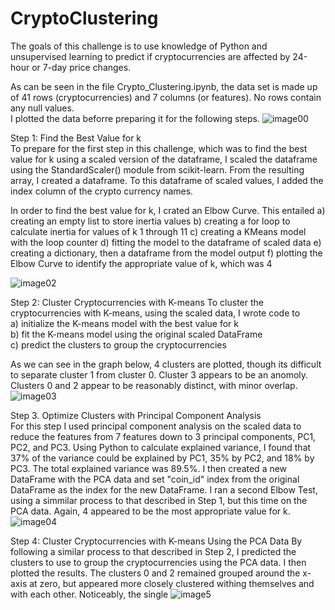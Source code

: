 # CryptoClustering

The goals of this challenge is to use knowledge of Python and unsupervised learning to predict if cryptocurrencies are affected by 24-hour or 7-day price changes.   

As can be seen in the file Crypto_Clustering.ipynb, the data set is made up of 41 rows (cryptocurrencies) and 7 columns (or features). No rows contain any null values.   
I plotted the data beforre preparing it for the following steps.
![image00](https://github.com/mcjauregui/CryptoClustering/assets/151464511/a802103a-6477-406f-ad64-1b9a06c06669)

Step 1: Find the Best Value for k   
To prepare for the first step in this challenge, which was to find the best value for k using a scaled version of the dataframe, I scaled the dataframe using the StandardScaler() module from scikit-learn. From the resulting array, I created a dataframe. To this dataframe of scaled values, I added the index column of the crypto currency names.

In order to find the best value for k, I crated an Elbow Curve. This entailed 
a) creating an empty list to store inertia values
b) creating a for loop to calculate inertia for values of k 1 through 11
c) creating a KMeans model with the loop counter
d) fitting the model to the dataframe of scaled data
e) creating a dictionary, then a dataframe from the model output
f) plotting the Elbow Curve to identify the appropriate value of k, which was 4

![image02](https://github.com/mcjauregui/CryptoClustering/assets/151464511/377c23d3-8f51-409a-9ac1-fc209d326f44)

Step 2: Cluster Cryptocurrencies with K-means
To cluster the cryptocurrencies with K-means, using the scaled data, I wrote code to  
a) initialize the K-means model with the best value for k  
b) fit the K-means model using the original scaled DataFrame  
c) predict the clusters to group the cryptocurrencies  

As we can see in the graph below, 4 clusters are plotted, though its difficult to separate cluster 1 from cluster 0. Cluster 3 appears to be an anomoly. Clusters 0 and 2 appear to be reasonably distinct, with minor overlap.  
![image03](https://github.com/mcjauregui/CryptoClustering/assets/151464511/43f9c7aa-e84c-470b-beb1-e770a7d7fad8)  

Step 3. Optimize Clusters with Principal Component Analysis  
For this step I used principal component analysis on the scaled data to reduce the features from 7 features down to 3 principal components, PC1, PC2, and PC3.
Using Python to calculate explained variance, I found that 37% of the variance could be explained by PC1, 35% by PC2, and 18% by PC3. The total explained variance was 89.5%.
I then created a new DataFrame with the PCA data and set "coin_id" index from the original DataFrame as the index for the new DataFrame.
I ran a second Elbow Test, using a simmilar process to that described in Step 1, but this time on the PCA data. Again, 4 appeared to be the most appropriate value for k. 
![image04](https://github.com/mcjauregui/CryptoClustering/assets/151464511/02792923-3c25-4b49-b790-7dc2efae12c5)

Step 4: Cluster Cryptocurrencies with K-means Using the PCA Data
By following a similar process to that described in Step 2, I predicted the clusters to use to group the cryptocurrencies using the PCA data. I then plotted the results. 
The clusters 0 and 2 remained grouped around the x-axis at zero, but appeared more closely clustered withing themselves and with each other. Noticeably, the single 
![image5](https://github.com/mcjauregui/CryptoClustering/assets/151464511/d69d2f1d-4a86-4601-8a8d-3810c0b13129)


